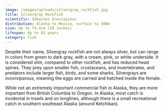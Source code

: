 ```yaml
---
image: /images/uploads/silvergray_rockfish.jpg
title: Silvergray Rockfish
scientific: Sebastes brevispinus
distribution: Alaska to Mexico, surface to 580m
size: Up to 74.4cm (29 inches)
lifespan: Up to 82 years
category: fish
---
```


Despite their name, Silvergray rockfish are not always silver, but can range in colors from green to dark gray, with a cream, pink, or white underside. It is considered slim, compared to other rockfish, and has reduced head spines. They prey upon smaller fish, crustaceans, and invertebrates, and predators include larger fish, birds, and some sharks. Silvergrays are ovoviviparous, meaning the eggs are carried and hatched inside the female.

While not an extremely important commercial fish in Alaska, they are more important from British Columbia to Oregon. In Alaska, most catch is incidental in trawls and on longlines, although there is a small recreational catch in southern southeast Alaska (around Ketchikan).
